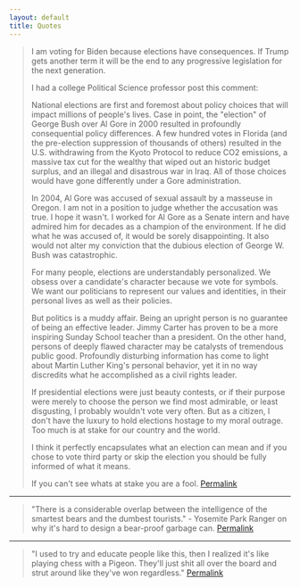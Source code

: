 ```yaml
---
layout: default
title: Quotes
---
```

>I am voting for Biden because elections have consequences. If Trump gets another term it will be the end to any progressive legislation for the next generation.
>
>I had a college Political Science professor post this comment:
>
>National elections are first and foremost about policy choices that will impact millions of people's lives. Case in point, the "election" of George Bush over Al Gore in 2000 resulted in profoundly consequential policy differences. A few hundred votes in Florida (and the pre-election suppression of thousands of others) resulted in the U.S. withdrawing from the Kyoto Protocol to reduce CO2 emissions, a massive tax cut for the wealthy that wiped out an historic budget surplus, and an illegal and disastrous war in Iraq. All of those choices would have gone differently under a Gore administration.
>
>In 2004, Al Gore was accused of sexual assault by a masseuse in Oregon. I am not in a position to judge whether the accusation was true. I hope it wasn't. I worked for Al Gore as a Senate intern and have admired him for decades as a champion of the environment. If he did what he was accused of, it would be sorely disappointing. It also would not alter my conviction that the dubious election of George W. Bush was catastrophic.
>
>For many people, elections are understandably personalized. We obsess over a candidate's character because we vote for symbols. We want our politicians to represent our values and identities, in their personal lives as well as their policies.
>
>But politics is a muddy affair. Being an upright person is no guarantee of being an effective leader. Jimmy Carter has proven to be a more inspiring Sunday School teacher than a president. On the other hand, persons of deeply flawed character may be catalysts of tremendous public good. Profoundly disturbing information has come to light about Martin Luther King's personal behavior, yet it in no way discredits what he accomplished as a civil rights leader.
>
>If presidential elections were just beauty contests, or if their purpose were merely to choose the person we find most admirable, or least disgusting, I probably wouldn't vote very often. But as a citizen, I don't have the luxury to hold elections hostage to my moral outrage. Too much is at stake for our country and the world.
>
>I think it perfectly encapsulates what an election can mean and if you chose to vote third party or skip the election you should be fully informed of what it means.
>
>If you can't see whats at stake you are a fool. [Permalink](https://www.reddit.com/r/GamerGhazi/comments/gacx1x/womens_groups_go_silent_on_biden_assault/fozma17/)
---
>"There is a considerable overlap between the intelligence of the smartest bears and the dumbest tourists." - Yosemite Park Ranger on why it's hard to design a bear-proof garbage can. [Permalink](https://www.reddit.com/r/AskReddit/comments/gk8t35/george_carlin_said_think_of_how_stupid_the/fqpz3yi/)
---
>"I used to try and educate people like this, then I realized it's like playing chess with a Pigeon. They'll just shit all over the board and strut around like they've won regardless." [Permalink](https://www.reddit.com/r/AskReddit/comments/gk8t35/george_carlin_said_think_of_how_stupid_the/fqq6vh0/)
